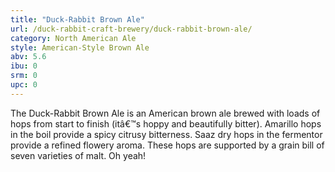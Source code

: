 ```yaml
---
title: "Duck-Rabbit Brown Ale"
url: /duck-rabbit-craft-brewery/duck-rabbit-brown-ale/
category: North American Ale
style: American-Style Brown Ale
abv: 5.6
ibu: 0
srm: 0
upc: 0
---
```

The Duck-Rabbit Brown Ale is an American brown ale brewed with loads of hops from start to finish (itâ€™s hoppy and beautifully bitter). Amarillo hops in the boil provide a spicy citrusy bitterness. Saaz dry hops in the fermentor provide a refined flowery aroma. These hops are supported by a grain bill of seven varieties of malt. Oh yeah!
